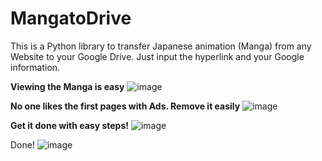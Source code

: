 # MangatoDrive
This is a Python library to transfer Japanese animation (Manga) from any Website to your Google Drive. Just input the hyperlink and your Google information.

**Viewing the Manga is easy**
![image](https://github.com/rohit6969/MangatoDrive/assets/41963892/f235fe72-7bea-4ec3-8858-1103eda2c647)

**No one likes the first pages with Ads. Remove it easily**
![image](https://github.com/rohit6969/MangatoDrive/assets/41963892/e48892d2-f982-4895-9207-7ca6eddf6c8f)

**Get it done with easy steps!**
![image](https://github.com/rohit6969/MangatoDrive/assets/41963892/529ab4c5-b9ff-42e9-a8ed-31d55540903c)

Done!
![image](https://github.com/rohit6969/MangatoDrive/assets/41963892/069d97ef-4495-4ef3-b27c-6493cafdfe12)
